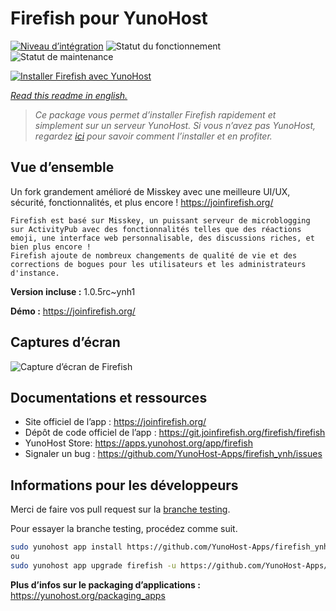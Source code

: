 <!--
N.B.: This README was automatically generated by https://github.com/YunoHost/apps/tree/master/tools/readme_generator
It shall NOT be edited by hand.
-->

# Firefish pour YunoHost

[![Niveau d’intégration](https://dash.yunohost.org/integration/firefish.svg)](https://dash.yunohost.org/appci/app/firefish) ![Statut du fonctionnement](https://ci-apps.yunohost.org/ci/badges/firefish.status.svg) ![Statut de maintenance](https://ci-apps.yunohost.org/ci/badges/firefish.maintain.svg)

[![Installer Firefish avec YunoHost](https://install-app.yunohost.org/install-with-yunohost.svg)](https://install-app.yunohost.org/?app=firefish)

*[Read this readme in english.](./README.md)*

> *Ce package vous permet d’installer Firefish rapidement et simplement sur un serveur YunoHost.
Si vous n’avez pas YunoHost, regardez [ici](https://yunohost.org/#/install) pour savoir comment l’installer et en profiter.*

## Vue d’ensemble

Un fork grandement amélioré de Misskey avec une meilleure UI/UX, sécurité, fonctionnalités, et plus encore ! https://joinfirefish.org/


    Firefish est basé sur Misskey, un puissant serveur de microblogging sur ActivityPub avec des fonctionnalités telles que des réactions emoji, une interface web personnalisable, des discussions riches, et bien plus encore !
    Firefish ajoute de nombreux changements de qualité de vie et des corrections de bogues pour les utilisateurs et les administrateurs d'instance.


**Version incluse :** 1.0.5rc~ynh1

**Démo :** https://joinfirefish.org/

## Captures d’écran

![Capture d’écran de Firefish](./doc/screenshots/screenshot-firefish.png)

## Documentations et ressources

* Site officiel de l’app : <https://joinfirefish.org/>
* Dépôt de code officiel de l’app : <https://git.joinfirefish.org/firefish/firefish>
* YunoHost Store: <https://apps.yunohost.org/app/firefish>
* Signaler un bug : <https://github.com/YunoHost-Apps/firefish_ynh/issues>

## Informations pour les développeurs

Merci de faire vos pull request sur la [branche testing](https://github.com/YunoHost-Apps/firefish_ynh/tree/testing).

Pour essayer la branche testing, procédez comme suit.

``` bash
sudo yunohost app install https://github.com/YunoHost-Apps/firefish_ynh/tree/testing --debug
ou
sudo yunohost app upgrade firefish -u https://github.com/YunoHost-Apps/firefish_ynh/tree/testing --debug
```

**Plus d’infos sur le packaging d’applications :** <https://yunohost.org/packaging_apps>